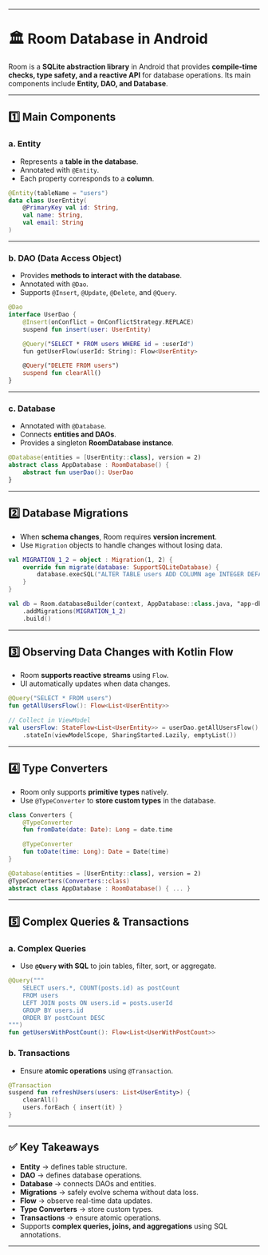 
---

# 🏛️ Room Database in Android

Room is a **SQLite abstraction library** in Android that provides **compile-time checks, type safety, and a reactive API** for database operations. Its main components include **Entity, DAO, and Database**.

---

## 1️⃣ Main Components

### a. **Entity**

* Represents a **table in the database**.
* Annotated with `@Entity`.
* Each property corresponds to a **column**.

```kotlin
@Entity(tableName = "users")
data class UserEntity(
    @PrimaryKey val id: String,
    val name: String,
    val email: String
)
```

---

### b. **DAO (Data Access Object)**

* Provides **methods to interact with the database**.
* Annotated with `@Dao`.
* Supports `@Insert`, `@Update`, `@Delete`, and `@Query`.

```kotlin
@Dao
interface UserDao {
    @Insert(onConflict = OnConflictStrategy.REPLACE)
    suspend fun insert(user: UserEntity)

    @Query("SELECT * FROM users WHERE id = :userId")
    fun getUserFlow(userId: String): Flow<UserEntity>

    @Query("DELETE FROM users")
    suspend fun clearAll()
}
```

---

### c. **Database**

* Annotated with `@Database`.
* Connects **entities and DAOs**.
* Provides a singleton **RoomDatabase instance**.

```kotlin
@Database(entities = [UserEntity::class], version = 2)
abstract class AppDatabase : RoomDatabase() {
    abstract fun userDao(): UserDao
}
```

---

## 2️⃣ Database Migrations

* When **schema changes**, Room requires **version increment**.
* Use `Migration` objects to handle changes without losing data.

```kotlin
val MIGRATION_1_2 = object : Migration(1, 2) {
    override fun migrate(database: SupportSQLiteDatabase) {
        database.execSQL("ALTER TABLE users ADD COLUMN age INTEGER DEFAULT 0 NOT NULL")
    }
}

val db = Room.databaseBuilder(context, AppDatabase::class.java, "app-db")
    .addMigrations(MIGRATION_1_2)
    .build()
```

---

## 3️⃣ Observing Data Changes with Kotlin Flow

* Room **supports reactive streams** using `Flow`.
* UI automatically updates when data changes.

```kotlin
@Query("SELECT * FROM users")
fun getAllUsersFlow(): Flow<List<UserEntity>>

// Collect in ViewModel
val usersFlow: StateFlow<List<UserEntity>> = userDao.getAllUsersFlow()
    .stateIn(viewModelScope, SharingStarted.Lazily, emptyList())
```

---

## 4️⃣ Type Converters

* Room only supports **primitive types** natively.
* Use `@TypeConverter` to **store custom types** in the database.

```kotlin
class Converters {
    @TypeConverter
    fun fromDate(date: Date): Long = date.time

    @TypeConverter
    fun toDate(time: Long): Date = Date(time)
}

@Database(entities = [UserEntity::class], version = 2)
@TypeConverters(Converters::class)
abstract class AppDatabase : RoomDatabase() { ... }
```

---

## 5️⃣ Complex Queries & Transactions

### a. Complex Queries

* Use **`@Query` with SQL** to join tables, filter, sort, or aggregate.

```kotlin
@Query("""
    SELECT users.*, COUNT(posts.id) as postCount
    FROM users
    LEFT JOIN posts ON users.id = posts.userId
    GROUP BY users.id
    ORDER BY postCount DESC
""")
fun getUsersWithPostCount(): Flow<List<UserWithPostCount>>
```

### b. Transactions

* Ensure **atomic operations** using `@Transaction`.

```kotlin
@Transaction
suspend fun refreshUsers(users: List<UserEntity>) {
    clearAll()
    users.forEach { insert(it) }
}
```

---

## ✅ Key Takeaways

* **Entity** → defines table structure.
* **DAO** → defines database operations.
* **Database** → connects DAOs and entities.
* **Migrations** → safely evolve schema without data loss.
* **Flow** → observe real-time data updates.
* **Type Converters** → store custom types.
* **Transactions** → ensure atomic operations.
* Supports **complex queries, joins, and aggregations** using SQL annotations.

---

